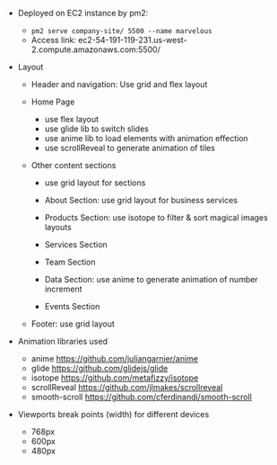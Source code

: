 - Deployed on EC2 instance by pm2:

  - `pm2 serve company-site/ 5500 --name marvelous`
  - Access link: ec2-54-191-119-231.us-west-2.compute.amazonaws.com:5500/

- Layout

  - Header and navigation: Use grid and flex layout

  - Home Page

    - use flex layout
    - use glide lib to switch slides
    - use anime lib to load elements with animation effection
    - use scrollReveal to generate animation of tiles

  - Other content sections

    - use grid layout for sections

    - About Section: use grid layout for business services
    - Products Section: use isotope to filter & sort magical images layouts
    - Services Section
    - Team Section
    - Data Section: use anime to generate animation of number increment
    - Events Section

  - Footer: use grid layout

* Animation libraries used

  - anime https://github.com/juliangarnier/anime
  - glide https://github.com/glidejs/glide
  - isotope https://github.com/metafizzy/isotope
  - scrollReveal https://github.com/jlmakes/scrollreveal
  - smooth-scroll https://github.com/cferdinandi/smooth-scroll

* Viewports break points (width) for different devices

  - 768px
  - 600px
  - 480px
